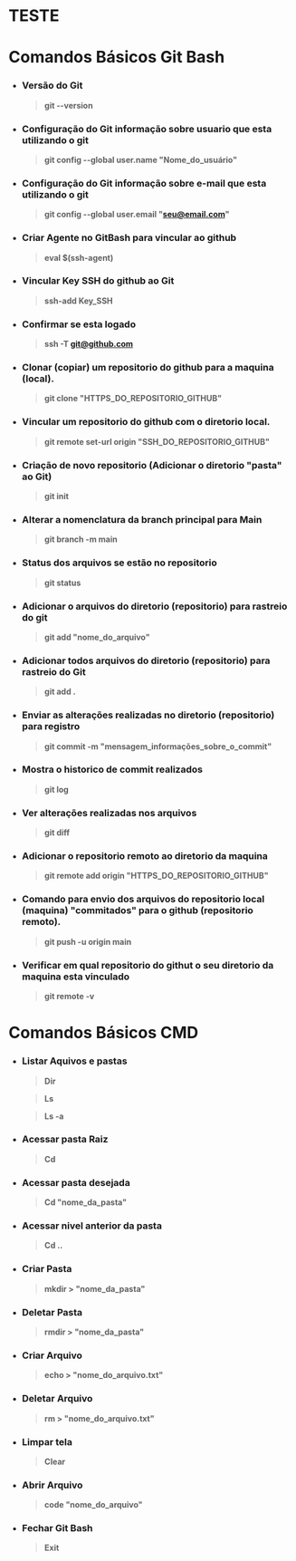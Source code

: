 # TESTE

# Comandos Básicos **Git Bash**  
* ### Versão do Git

    > **git --version**

* ### Configuração do Git informação sobre usuario que esta utilizando o git

    > **git config --global user.name "Nome_do_usuário"**

* ### Configuração do Git informação sobre e-mail que esta utilizando o git

    > **git config --global user.email "seu@email.com"**

* ### Criar Agente no GitBash para vincular ao github

    > **eval $(ssh-agent)**

* ### Vincular Key SSH do github ao Git

    > **ssh-add Key_SSH**

* ### Confirmar se esta logado

    > **ssh -T git@github.com**

* ### Clonar (copiar) um repositorio do github para a maquina (local).

    > **git clone "HTTPS_DO_REPOSITORIO_GITHUB"**

* ### Vincular um repositorio do github com o diretorio local.

    > **git remote set-url origin "SSH_DO_REPOSITORIO_GITHUB"**

* ### Criação de novo repositorio (Adicionar o diretorio "pasta" ao Git)

    > **git init**

* ### Alterar a nomenclatura da branch principal para Main

    > **git branch -m main**

* ### Status dos arquivos se estão no repositorio

    > **git status**

* ### Adicionar o arquivos do diretorio (repositorio) para rastreio do git

    > **git add "nome_do_arquivo"**

* ### Adicionar todos arquivos do diretorio (repositorio) para rastreio do Git

    > **git add .**

* ### Enviar as alterações realizadas no diretorio (repositorio) para registro

    > **git commit -m "mensagem_informações_sobre_o_commit"**

* ### Mostra o historico de commit realizados

    > **git log**

* ### Ver alterações realizadas nos arquivos

    > **git diff**

* ### Adicionar o repositorio remoto ao diretorio da maquina

    > **git remote add origin "HTTPS_DO_REPOSITORIO_GITHUB"**

* ### Comando para envio dos arquivos do repositorio local (maquina) "commitados" para o github (repositorio remoto).

    > **git push -u origin main**

* ### Verificar em qual repositorio do githut o seu diretorio da maquina esta vinculado

    > **git remote -v**

# Comandos Básicos **CMD**  
* ### Listar Aquivos e pastas

    > **Dir**  

    > **Ls**

    > **Ls -a**

* ### Acessar pasta Raiz  

    > **Cd**

* ### Acessar pasta desejada  

    > **Cd "nome_da_pasta"**  

* ### Acessar nivel anterior da pasta  

    > **Cd ..**  

* ### Criar Pasta  

    > **mkdir > "nome_da_pasta"**  

* ### Deletar Pasta  

    > **rmdir > "nome_da_pasta"**

* ### Criar Arquivo

    > **echo > "nome_do_arquivo.txt"**

* ### Deletar Arquivo

    > **rm > "nome_do_arquivo.txt"**

* ### Limpar tela  

    > **Clear**  

* ### Abrir Arquivo  

    > **code "nome_do_arquivo"**  

* ### Fechar Git Bash  

    > **Exit**  

